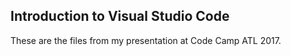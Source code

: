 ## Introduction to Visual Studio Code
These are the files from my presentation at Code Camp ATL 2017.
